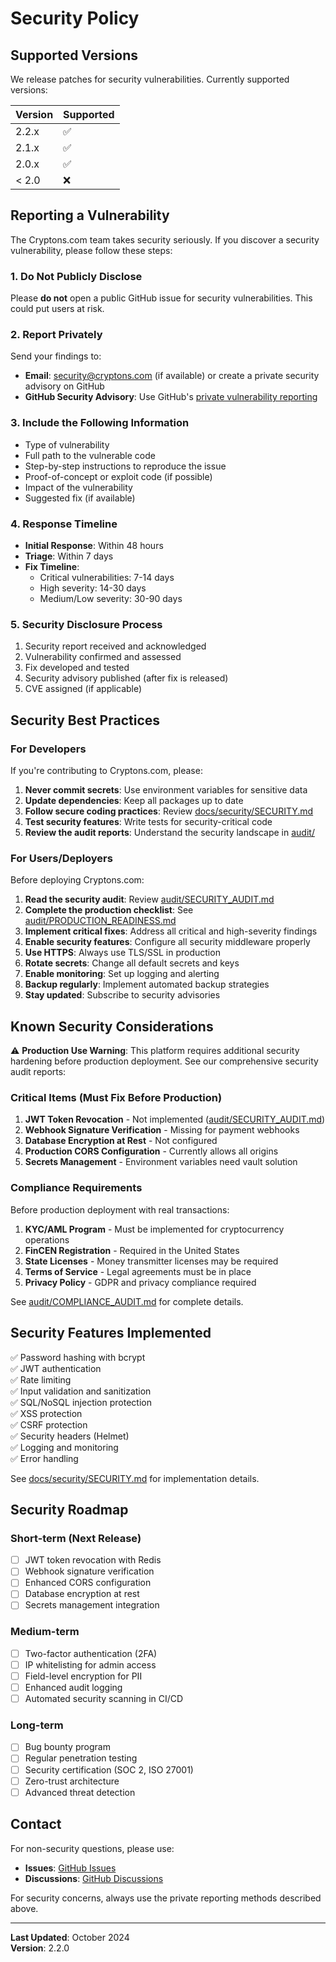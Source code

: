 # Security Policy

## Supported Versions

We release patches for security vulnerabilities. Currently supported versions:

| Version | Supported          |
| ------- | ------------------ |
| 2.2.x   | :white_check_mark: |
| 2.1.x   | :white_check_mark: |
| 2.0.x   | :white_check_mark: |
| < 2.0   | :x:                |

## Reporting a Vulnerability

The Cryptons.com team takes security seriously. If you discover a security vulnerability, please follow these steps:

### 1. Do Not Publicly Disclose

Please **do not** open a public GitHub issue for security vulnerabilities. This could put users at risk.

### 2. Report Privately

Send your findings to:
- **Email**: security@cryptons.com (if available) or create a private security advisory on GitHub
- **GitHub Security Advisory**: Use GitHub's [private vulnerability reporting](https://github.com/thewriterben/cstore/security/advisories/new)

### 3. Include the Following Information

- Type of vulnerability
- Full path to the vulnerable code
- Step-by-step instructions to reproduce the issue
- Proof-of-concept or exploit code (if possible)
- Impact of the vulnerability
- Suggested fix (if available)

### 4. Response Timeline

- **Initial Response**: Within 48 hours
- **Triage**: Within 7 days
- **Fix Timeline**: 
  - Critical vulnerabilities: 7-14 days
  - High severity: 14-30 days
  - Medium/Low severity: 30-90 days

### 5. Security Disclosure Process

1. Security report received and acknowledged
2. Vulnerability confirmed and assessed
3. Fix developed and tested
4. Security advisory published (after fix is released)
5. CVE assigned (if applicable)

## Security Best Practices

### For Developers

If you're contributing to Cryptons.com, please:

1. **Never commit secrets**: Use environment variables for sensitive data
2. **Update dependencies**: Keep all packages up to date
3. **Follow secure coding practices**: Review [docs/security/SECURITY.md](docs/security/SECURITY.md)
4. **Test security features**: Write tests for security-critical code
5. **Review the audit reports**: Understand the security landscape in [audit/](audit/)

### For Users/Deployers

Before deploying Cryptons.com:

1. **Read the security audit**: Review [audit/SECURITY_AUDIT.md](audit/SECURITY_AUDIT.md)
2. **Complete the production checklist**: See [audit/PRODUCTION_READINESS.md](audit/PRODUCTION_READINESS.md)
3. **Implement critical fixes**: Address all critical and high-severity findings
4. **Enable security features**: Configure all security middleware properly
5. **Use HTTPS**: Always use TLS/SSL in production
6. **Rotate secrets**: Change all default secrets and keys
7. **Enable monitoring**: Set up logging and alerting
8. **Backup regularly**: Implement automated backup strategies
9. **Stay updated**: Subscribe to security advisories

## Known Security Considerations

⚠️ **Production Use Warning**: This platform requires additional security hardening before production deployment. See our comprehensive security audit reports:

### Critical Items (Must Fix Before Production)

1. **JWT Token Revocation** - Not implemented ([audit/SECURITY_AUDIT.md](audit/SECURITY_AUDIT.md))
2. **Webhook Signature Verification** - Missing for payment webhooks
3. **Database Encryption at Rest** - Not configured
4. **Production CORS Configuration** - Currently allows all origins
5. **Secrets Management** - Environment variables need vault solution

### Compliance Requirements

Before production deployment with real transactions:

1. **KYC/AML Program** - Must be implemented for cryptocurrency operations
2. **FinCEN Registration** - Required in the United States
3. **State Licenses** - Money transmitter licenses may be required
4. **Terms of Service** - Legal agreements must be in place
5. **Privacy Policy** - GDPR and privacy compliance required

See [audit/COMPLIANCE_AUDIT.md](audit/COMPLIANCE_AUDIT.md) for complete details.

## Security Features Implemented

✅ Password hashing with bcrypt  
✅ JWT authentication  
✅ Rate limiting  
✅ Input validation and sanitization  
✅ SQL/NoSQL injection protection  
✅ XSS protection  
✅ CSRF protection  
✅ Security headers (Helmet)  
✅ Logging and monitoring  
✅ Error handling  

See [docs/security/SECURITY.md](docs/security/SECURITY.md) for implementation details.

## Security Roadmap

### Short-term (Next Release)

- [ ] JWT token revocation with Redis
- [ ] Webhook signature verification
- [ ] Enhanced CORS configuration
- [ ] Database encryption at rest
- [ ] Secrets management integration

### Medium-term

- [ ] Two-factor authentication (2FA)
- [ ] IP whitelisting for admin access
- [ ] Field-level encryption for PII
- [ ] Enhanced audit logging
- [ ] Automated security scanning in CI/CD

### Long-term

- [ ] Bug bounty program
- [ ] Regular penetration testing
- [ ] Security certification (SOC 2, ISO 27001)
- [ ] Zero-trust architecture
- [ ] Advanced threat detection

## Contact

For non-security questions, please use:
- **Issues**: [GitHub Issues](https://github.com/thewriterben/cstore/issues)
- **Discussions**: [GitHub Discussions](https://github.com/thewriterben/cstore/discussions)

For security concerns, always use the private reporting methods described above.

---

**Last Updated**: October 2024  
**Version**: 2.2.0
